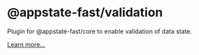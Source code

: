 # @appstate-fast/validation

Plugin for @appstate-fast/core to enable validation of data state.

[Learn more...](https://vue3.dev/docs/extensions-validation)
